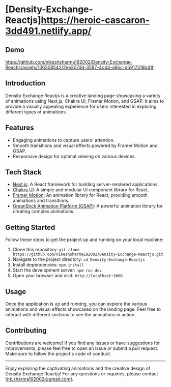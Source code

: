 # [Density-Exchange-Reactjs]https://heroic-cascaron-3dd491.netlify.app/

## Demo


https://github.com/nikeshsharma192002/Density-Exchange-Reactjs/assets/106308542/2ee307dd-3587-4c44-a6bc-db917319b41f



## Introduction

Density Exchange Reactjs is a creative landing page showcasing a variety of animations using Next.js, Chakra UI, Framer Motion, and GSAP. It aims to provide a visually appealing experience for users interested in exploring different types of animations.

## Features

- Engaging animations to capture users' attention.
- Smooth transitions and visual effects powered by Framer Motion and GSAP.
- Responsive design for optimal viewing on various devices.

## Tech Stack

- [Next.js](https://nextjs.org/): A React framework for building server-rendered applications.
- [Chakra UI](https://chakra-ui.com/): A simple and modular UI component library for React.
- [Framer Motion](https://www.framer.com/motion/): An animation library for React, providing smooth animations and transitions.
- [GreenSock Animation Platform (GSAP)](https://greensock.com/gsap/): A powerful animation library for creating complex animations.

## Getting Started

Follow these steps to get the project up and running on your local machine:

1. Clone this repository: `git clone https://github.com/nikeshsharma192002/Density-Exchange-Reactjs.git`
2. Navigate to the project directory: `cd Density-Exchange-Reactjs`
3. Install dependencies: `npm install`
4. Start the development server: `npm run dev`
5. Open your browser and visit: `http://localhost:3000`

## Usage

Once the application is up and running, you can explore the various animations and visual effects showcased on the landing page. Feel free to interact with different sections to see the animations in action.

## Contributing

Contributions are welcome! If you find any issues or have suggestions for improvements, please feel free to open an issue or submit a pull request. Make sure to follow the project's code of conduct.

---

Enjoy exploring the captivating animations and the creative design of Density Exchange Reactjs! For any questions or inquiries, please contact [nk.sharma192002@gmail.com].
